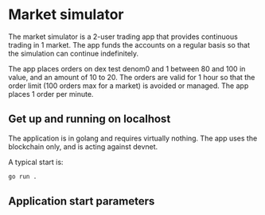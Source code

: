# Market simulator

The market simulator is a 2-user trading app that provides continuous trading in 1 market. The app funds the accounts on a regular basis so that the simulation can continue indefinitely.

The app places orders on dex test denom0 and 1 between 80 and 100 in value, and an amount of 10 to 20. The orders are valid for 1 hour so that the order limit (100 orders max for a market) is avoided or managed. The app places 1 order per minute.

## Get up and running on localhost

The application is in golang and requires virtually nothing. The app uses the blockchain only, and is acting against devnet.

A typical start is:

```bash
go run .
```

## Application start parameters